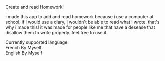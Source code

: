 Create and read Homework!

i made this app to add and read homework because i use a computer at school.
if i would use a diary, i wouldn't be able to read what i wrote. that's why i made this!
it was made for people like me that have a desease that disallow them to write properly.
feel free to use it.

Currently supported language: </br>
French By Myself</br>
English By Myself
